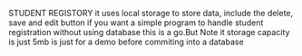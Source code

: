 STUDENT REGISTORY
it uses local storage to store data, include the delete, save and edit button
if you want a simple program to handle student registration without using database this is a go.But Note it storage capacity is just 5mb is just for a demo before commiting into a database
